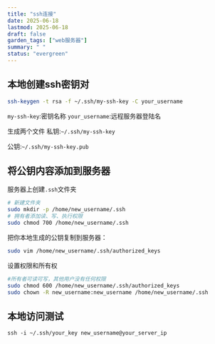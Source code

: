 ```yaml
---
title: "ssh连接"
date: 2025-06-18
lastmod: 2025-06-18
draft: false
garden_tags: ["web服务器"]
summary: " "
status: "evergreen"
--- 
```


## 本地创建ssh密钥对
```bash
ssh-keygen -t rsa -f ~/.ssh/my-ssh-key -C your_username
```
```my-ssh-key```:密钥名称
```your_username```:远程服务器登陆名

生成两个文件
私钥:```~/.ssh/my-ssh-key```

公钥:```~/.ssh/my-ssh-key.pub```

## 将公钥内容添加到服务器
服务器上创建```.ssh```文件夹
```bash
# 新建文件夹
sudo mkdir -p /home/new_username/.ssh
# 拥有者添加读、写、执行权限
sudo chmod 700 /home/new_username/.ssh
```

把你本地生成的公钥复制到服务器：
```bash
sudo vim /home/new_username/.ssh/authorized_keys
```

设置权限和所有权
```bash
#所有者可读可写，其他用户没有任何权限
sudo chmod 600 /home/new_username/.ssh/authorized_keys
sudo chown -R new_username:new_username /home/new_username/.ssh
```

## 本地访问测试
```
ssh -i ~/.ssh/your_key new_username@your_server_ip
```

